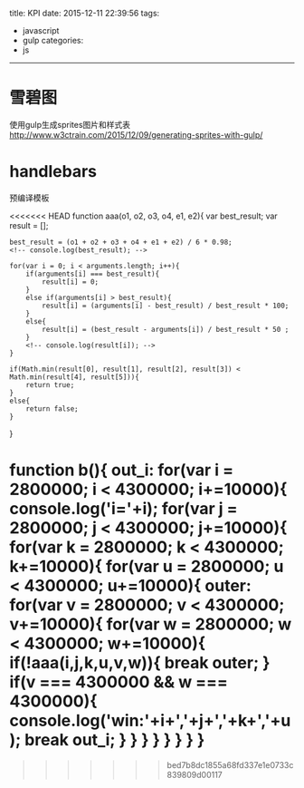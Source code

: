 title: KPI
date: 2015-12-11 22:39:56
tags:
  - javascript
  - gulp
categories:
  - js
---

# 雪碧图

使用gulp生成sprites图片和样式表
http://www.w3ctrain.com/2015/12/09/generating-sprites-with-gulp/

# handlebars
预编译模板

<<<<<<< HEAD
function aaa(o1, o2, o3, o4, e1, e2){
    var best_result;
    var result = [];

    best_result = (o1 + o2 + o3 + o4 + e1 + e2) / 6 * 0.98;
    <!-- console.log(best_result); -->

    for(var i = 0; i < arguments.length; i++){
        if(arguments[i] === best_result){
            result[i] = 0;
        }
        else if(arguments[i] > best_result){
            result[i] = (arguments[i] - best_result) / best_result * 100;
        }
        else{
            result[i] = (best_result - arguments[i]) / best_result * 50 ;
        }
        <!-- console.log(result[i]); -->
    }

    if(Math.min(result[0], result[1], result[2], result[3]) < Math.min(result[4], result[5])){
        return true;
    }
    else{
        return false;
    }
}

function b(){
    out_i:
    for(var i = 2800000; i < 4300000; i+=10000){
        console.log('i='+i);
        for(var j = 2800000; j < 4300000; j+=10000){
            for(var k = 2800000; k < 4300000; k+=10000){
                for(var u = 2800000; u < 4300000; u+=10000){
                    outer:
                    for(var v = 2800000; v < 4300000; v+=10000){
                        for(var w = 2800000; w < 4300000; w+=10000){
                            if(!aaa(i,j,k,u,v,w)){
                                <!-- console.log('w='+w+'v='+v+'u='+u+'k='+k+'j='+j+'i='+i); -->
                                break outer;
                            }
                            if(v === 4300000 && w === 4300000){
                                console.log('win:'+i+','+j+','+k+','+u);
                                break out_i;
                            }
                        }
                    }
                }
            }
        }
    }
}
=======
>>>>>>> bed7b8dc1855a68fd337e1e0733c839809d00117
